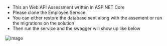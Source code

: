 - This an Web API Assessment written in ASP.NET Core 
- Please clone the Employee Service
- You can either restore the database sent along with the assement or run the migrations on the solution
- Then run the service and the swagger will show up like below

![image](https://github.com/user-attachments/assets/02ceff0d-ddab-42b7-bac4-b515d057040f)
